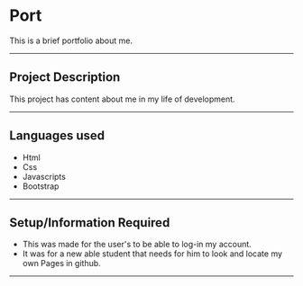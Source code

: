 # Port
This is a brief portfolio about me.
 
---
## Project Description
This project has content about me in my life of development.

---
## Languages used
 * Html
 * Css
 * Javascripts
 * Bootstrap
 
 ---
 ## Setup/Information Required
 * This was made for the user's to be able to log-in my account.
 * It was for a new able student that needs for him to look and locate my own Pages in github.
 
 ---
 
